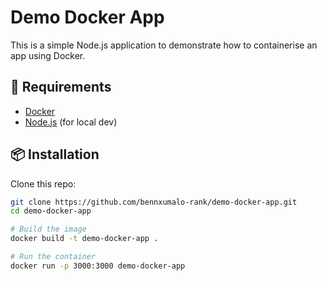 # Demo Docker App

This is a simple Node.js application to demonstrate how to containerise an app using Docker.

## 🔧 Requirements

- [Docker](https://www.docker.com/)
- [Node.js](https://nodejs.org/) (for local dev)

## 📦 Installation

Clone this repo:

```bash
git clone https://github.com/bennxumalo-rank/demo-docker-app.git
cd demo-docker-app

# Build the image
docker build -t demo-docker-app .

# Run the container
docker run -p 3000:3000 demo-docker-app